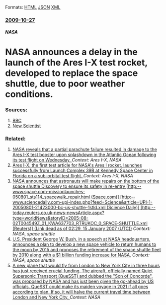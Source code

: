 
Formats: [HTML](/news/2009/10/27/nasa-announces-a-delay-in-the-launch-of-the-ares-i-x-test-rocket-developed-to-replace-the-space-shuttle-due-to-poor-weather-conditions.html)  [JSON](/news/2009/10/27/nasa-announces-a-delay-in-the-launch-of-the-ares-i-x-test-rocket-developed-to-replace-the-space-shuttle-due-to-poor-weather-conditions.json)  [XML](/news/2009/10/27/nasa-announces-a-delay-in-the-launch-of-the-ares-i-x-test-rocket-developed-to-replace-the-space-shuttle-due-to-poor-weather-conditions.xml)  

### [2009-10-27](/news/2009/10/27/index.md)

##### NASA
#  NASA announces a delay in the launch of the Ares I-X test rocket, developed to replace the space shuttle, due to poor weather conditions. 




### Sources:

1. [BBC](http://news.bbc.co.uk/1/hi/sci/tech/8327824.stm)
2. [New Scientist](https://www.newscientist.com/article/dn18053-static-electricity-worry-halts-nasa-rocket-test-flight.html)

### Related:

1. [ NASA reveals that a partial parachute failure resulted in damage to the Ares I-X test booster upon splashdown in the Atlantic Ocean following its test flight on Wednesday. ](/news/2009/10/30/nasa-reveals-that-a-partial-parachute-failure-resulted-in-damage-to-the-ares-i-x-test-booster-upon-splashdown-in-the-atlantic-ocean-followi.md) _Context: Ares I-X, NASA_
2. [ Ares I-X, the first test article for NASA's Ares I rocket, launches successfully from Launch Complex 39B at Kennedy Space Center in Florida on a sub-orbital test flight. ](/news/2009/10/28/ares-i-x-the-first-test-article-for-nasa-s-ares-i-rocket-launches-successfully-from-launch-complex-39b-at-kennedy-space-center-in-florida.md) _Context: Ares I-X, NASA_
3. [ NASA announces that astronauts will make repairs on the bottom of the space shuttle Discovery to ensure its safety in re-entry [http:--www.space.com-missionlaunches-050801_sts114_spacewalk_repair.html (Space.com)] [http:--www.sciencedaily.com-upi-index.php?feed=Science&article=UPI-1-20050801-21423000-bc-us-shuttle-1stld.xml (Science Daily)] [http:--today.reuters.co.uk-news-newsArticle.aspx?type=worldNews&storyID=2005-08-02T004549Z_01_KWA637703_RTRUKOC_0_SPACE-SHUTTLE.xml (Reuters)] (Link dead as of 02:29, 15 January 2007 (UTC))](/news/2005/08/1/nasa-announces-that-astronauts-will-make-repairs-on-the-bottom-of-the-space-shuttle-discovery-to-ensure-its-safety-in-re-entry-http-www.md) _Context: NASA, space shuttle_
4. [ U.S. President George W. Bush, in a speech at NASA headquarters, announces a plan to develop a new space vehicle to return humans to the moon by 2015 and proposes the retirement of the space shuttle fleet by 2010 along with a $1 billion funding increase for NASA.](/news/2004/01/14/u-s-president-george-w-bush-in-a-speech-at-nasa-headquarters-announces-a-plan-to-develop-a-new-space-vehicle-to-return-humans-to-the-mo.md) _Context: NASA, space shuttle_
5. [A new plane that would fly from London to New York City in three hours has just received crucial funding. The aircraft, officially named Quiet Supersonic Transport (QueSST) and dubbed the "Son of Concorde", was proposed by NASA and has just been given the go-ahead by US officials. QueSST could make its maiden voyage in 2021 if all goes according to plan. If so, it will halve the current travel time between London and New York City. ](/news/2018/02/13/a-new-plane-that-would-fly-from-london-to-new-york-city-in-three-hours-has-just-received-crucial-funding-the-aircraft-officially-named-qui.md) _Context: NASA_
